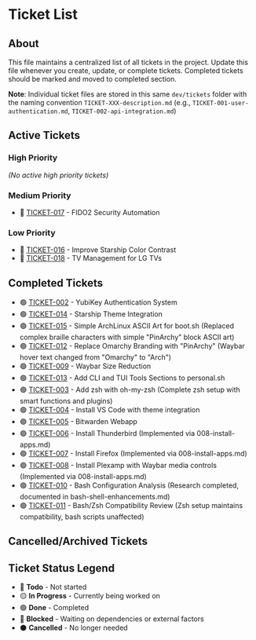# Ticket List

## About
This file maintains a centralized list of all tickets in the project. Update this file whenever you create, update, or complete tickets.
Completed tickets should be marked and moved to completed section.

**Note**: Individual ticket files are stored in this same `dev/tickets` folder with the naming convention `TICKET-XXX-description.md` (e.g., `TICKET-001-user-authentication.md`, `TICKET-002-api-integration.md`)

## Active Tickets

### High Priority
*(No active high priority tickets)*

### Medium Priority
- 🔴 [TICKET-017](./TICKET-017-fido2-security-automation.md) - FIDO2 Security Automation

### Low Priority
- 🔴 [TICKET-016](./TICKET-016-improve-starship-color-contrast.md) - Improve Starship Color Contrast
- 🔴 [TICKET-018](./TICKET-018-tv-management-lg.md) - TV Management for LG TVs

## Completed Tickets
- 🟢 [TICKET-002](./TICKET-002-yubikey-authentication-system.md) - YubiKey Authentication System
- 🟢 [TICKET-014](./TICKET-014-starship-theme-integration.md) - Starship Theme Integration
- 🟢 [TICKET-015](./TICKET-015-simple-archlinux-ascii-art-boot.md) - Simple ArchLinux ASCII Art for boot.sh (Replaced complex braille characters with simple "PinArchy" block ASCII art)
- 🟢 [TICKET-012](./TICKET-012-replace-omarchy-branding-with-arch.md) - Replace Omarchy Branding with "PinArchy" (Waybar hover text changed from "Omarchy" to "Arch")
- 🟢 [TICKET-009](./TICKET-009-waybar-size-reduction.md) - Waybar Size Reduction
- 🟢 [TICKET-013](./TICKET-013-add-cli-tui-sections-personal.md) - Add CLI and TUI Tools Sections to personal.sh
- 🟢 [TICKET-003](./TICKET-003-add-zsh-with-oh-my-zsh.md) - Add zsh with oh-my-zsh (Complete zsh setup with smart functions and plugins)
- 🟢 [TICKET-004](./TICKET-004-install-vscode.md) - Install VS Code with theme integration
- 🟢 [TICKET-005](./TICKET-005-bitwarden-webapp.md) - Bitwarden Webapp
- 🟢 [TICKET-006](./TICKET-006-install-thunderbird.md) - Install Thunderbird (Implemented via 008-install-apps.md)
- 🟢 [TICKET-007](./TICKET-007-install-firefox.md) - Install Firefox (Implemented via 008-install-apps.md)
- 🟢 [TICKET-008](./TICKET-008-install-plexamp.md) - Install Plexamp with Waybar media controls (Implemented via 008-install-apps.md)
- 🟢 [TICKET-010](./TICKET-010-bash-configuration-analysis.md) - Bash Configuration Analysis (Research completed, documented in bash-shell-enhancements.md)
- 🟢 [TICKET-011](./TICKET-011-bash-zsh-compatibility-review.md) - Bash/Zsh Compatibility Review (Zsh setup maintains compatibility, bash scripts unaffected)

## Cancelled/Archived Tickets

## Ticket Status Legend
- 🔴 **Todo** - Not started
- 🟡 **In Progress** - Currently being worked on
- 🟢 **Done** - Completed
- 🔵 **Blocked** - Waiting on dependencies or external factors
- ⚫ **Cancelled** - No longer needed